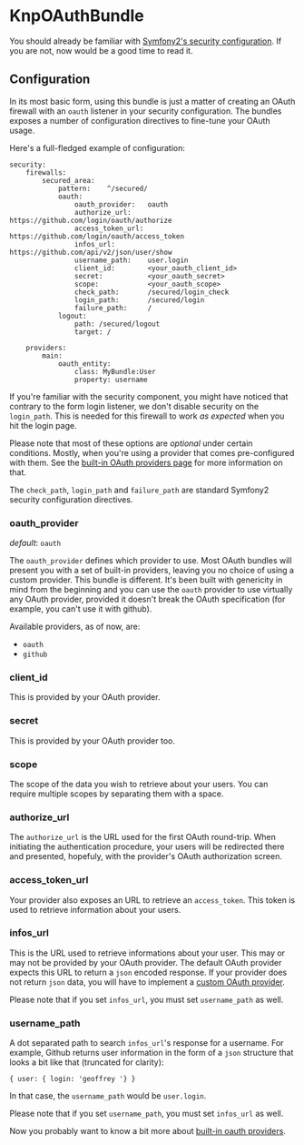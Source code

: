 # KnpOAuthBundle

You should already be familiar with [Symfony2's security configuration](http://symfony.com/doc/current/book/security.html). If you are not, now would be a good time to read it.

## Configuration

In its most basic form, using this bundle is just a matter of creating an OAuth firewall with an `oauth` listener in your security configuration. The bundles exposes a number of configuration directives to fine-tune your OAuth usage.

Here's a full-fledged example of configuration:

    security:
        firewalls:
            secured_area:
                pattern:    ^/secured/
                oauth:
                    oauth_provider:   oauth
                    authorize_url:    https://github.com/login/oauth/authorize
                    access_token_url: https://github.com/login/oauth/access_token
                    infos_url:        https://github.com/api/v2/json/user/show
                    username_path:    user.login
                    client_id:        <your_oauth_client_id>
                    secret:           <your_oauth_secret>
                    scope:            <your_oauth_scope>
                    check_path:       /secured/login_check
                    login_path:       /secured/login
                    failure_path:     /
                logout:
                    path: /secured/logout
                    target: /

        providers:
            main:
                oauth_entity:
                    class: MyBundle:User
                    property: username

If you're familiar with the security component, you might have noticed that contrary to the form login listener, we don't disable security on the `login_path`. This is needed for this firewall to work _as expected_ when you hit the login page.

Please note that most of these options are *optional* under certain conditions. Mostly, when you're using a provider that comes pre-configured with them. See the [built-in OAuth providers page](04_builtin_oauth_providers.md) for more information on that.

The `check_path`, `login_path` and `failure_path` are standard Symfony2 security configuration directives.

### oauth_provider

*default*: `oauth`

The `oauth_provider` defines which provider to use. Most OAuth bundles will present you with a set of built-in providers, leaving you no choice of using a custom provider. This bundle is different. It's been built with genericity in mind from the beginning and you can use the `oauth` provider to use virtually any OAuth provider, provided it doesn't break the OAuth specification (for example, you can't use it with github).

Available providers, as of now, are:

* `oauth`
* `github`

### client_id

This is provided by your OAuth provider.

### secret

This is provided by your OAuth provider too.

### scope

The scope of the data you wish to retrieve about your users. You can require multiple scopes by separating them with a space.

### authorize_url

The `authorize_url` is the URL used for the first OAuth round-trip. When initiating the authentication procedure, your users will be redirected there and presented, hopefuly, with the provider's OAuth authorization screen.

### access_token_url

Your provider also exposes an URL to retrieve an `access_token`. This token is used to retrieve information about your users.

### infos_url

This is the URL used to retrieve informations about your user. This may or may not be provided by your OAuth provider. The default OAuth provider expects this URL to return a `json` encoded response. If your provider does not return `json` data, you will have to implement a [custom OAuth provider](05_custom_oauth_providers.md).

Please note that if you set `infos_url`, you must set `username_path` as well.

### username_path

A dot separated path to search `infos_url`'s response for a username. For example, Github returns user information in the form of a `json` structure that looks a bit like that (truncated for clarity):

    { user: { login: 'geoffrey '} }

In that case, the `username_path` would be `user.login`.

Please note that if you set `username_path`, you must set `infos_url` as well.

Now you probably want to know a bit more about [built-in oauth providers](04_builtin_oauth_providers.md).